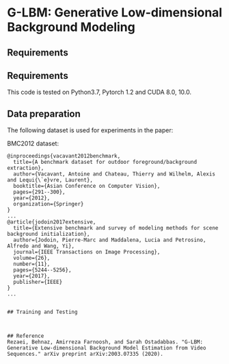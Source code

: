# G-LBM: Generative Low-dimensional Background Modeling
## Requirements
## Requirements

This code is tested on Python3.7, Pytorch 1.2 and CUDA 8.0, 10.0.

## Data preparation

The following dataset is used for experiments in the paper:

BMC2012 dataset:

```
@inproceedings{vacavant2012benchmark,
  title={A benchmark dataset for outdoor foreground/background extraction},
  author={Vacavant, Antoine and Chateau, Thierry and Wilhelm, Alexis and Lequi{\`e}vre, Laurent},
  booktitle={Asian Conference on Computer Vision},
  pages={291--300},
  year={2012},
  organization={Springer}
}
...
@article{jodoin2017extensive,
  title={Extensive benchmark and survey of modeling methods for scene background initialization},
  author={Jodoin, Pierre-Marc and Maddalena, Lucia and Petrosino, Alfredo and Wang, Yi},
  journal={IEEE Transactions on Image Processing},
  volume={26},
  number={11},
  pages={5244--5256},
  year={2017},
  publisher={IEEE}
}
...


## Training and Testing

  

## Reference
Rezaei, Behnaz, Amirreza Farnoosh, and Sarah Ostadabbas. "G-LBM: Generative Low-dimensional Background Model Estimation from Video Sequences." arXiv preprint arXiv:2003.07335 (2020).

